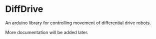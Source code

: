 # DiffDrive
An arduino library for controlling movement of differential drive robots.

More documentation will be added later.
